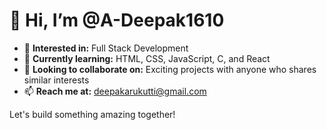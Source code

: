 # 👋 Hi, I’m @A-Deepak1610

- 👀 **Interested in:** Full Stack Development  
- 🌱 **Currently learning:** HTML, CSS, JavaScript, C, and React  
- 💞️ **Looking to collaborate on:** Exciting projects with anyone who shares similar interests  
- 📫 **Reach me at:** [deepakarukutti@gmail.com](mailto:deepakarukutti@gmail.com)

Let's build something amazing together!
